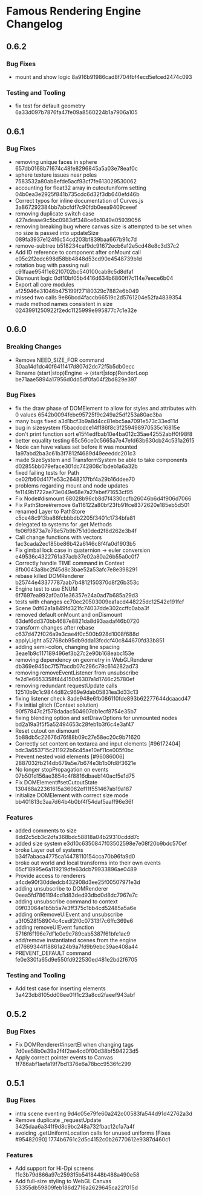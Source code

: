 # Famous Rendering Engine Changelog

## 0.6.2

### Bug Fixes

- mount and show logic 8a916b91986cad8f704fbf4ecd5efced2474c093

### Testing and Tooling

- fix test for default geometry 6a33d097b7876fa47fe09a8560224b1a7906a105


## 0.6.1

### Bug Fixes

- removing unique faces in sphere 657db0168b71674c48fe8296845a5a03e78eaf0c
- sphere texture issues near poles 7583532a80ab8efde5acf93cf7fe613029530062
- accounting for float32 array in cutoutuniform setting 04b0ea3e2925f841b735cdc6d32f3db640efd46b
- Correct typos for inline documentation of Curves.js 3a867292384bb7abcfdf7c90fdb0eea9409ceeef
- removing duplicate switch case 427adeaae9c5bc0983df348ce6b1049e05939056
- removing breaking bug where canvas size is attempted to be set when no size is passed into updateSize 089fa3937e124f6c54cd203bf839baa667b91c7d
- remove-subtree b518234caf9dc91672ecb6a12e5cd48e8c3d37c2
- Add ID reference to component after onMount call e05c2f2edc698d58bb4848d53cd90e4548739b1d
- rotation bug with passing null c91faae954f1e8210702bc540100cab9c5d8dfaf
- Dismount logic 0df10bf05b4416d634b6860ff7c114e7eece6b04
- Export all core modules af25946e31046b475199f27180329c7882e6b049
- missed two calls 9e86bcd4faccb66519c2d5761204e52fa4839354
- made method names consistent in size 0243991250922f2edc1125999e995877c7c1e32e


## 0.6.0

### Breaking Changes

- Remove NEED_SIZE_FOR command 30aa14d1dc40f6411417d807d2dc72f5b5db0ecc
- Rename (start|stop)Engine -> (start|stop)RenderLoop be71aae5894a17956d0dd5df0fa04f2bd829e397

### Bug Fixes

- fix the draw phase of DOMElement to allow for styles and attributes with 0 values 6542b0094febe95725f9c249a25df253a80ac3ba
- many bugs fixed a3d1bcf3b9a8d4cc81ebc5aa7091e573c33ed11d
- bug in sizesystem f5bacdcdce14f186f8c3f259498970535c16815e
- don't print function sort e15f4edfbab10e4ba012c35ae42552abff0f98f8
- better equality testing 65c56ce0c5665a7e47efd63b630cb24c531a2615
- Node can have values set before it was mounted 1a97abd2ba3c61b3f7812f4689d49eeeddc201c3
- made SizeSystem and TransformSystem be able to take components d02855bb079eface301dc742808c1bdeb1a6a32b
- fixed failing tests for Path ce02fb60d4171e53c2648217fbf4a29b16ddee70
- problems regarding mount and node updates fe1149b1722ae73e049e68e7a27ebef71653cf95
- Fix Node#dismount 68028b96cb8d7f4330ccfb26046b6d4f906d7066
- Fix PathStore#remove 6a116122a80bf23fb91fce8372620e185eb5d501
- renamed Layer to PathStore c5ce48c913ba86fcbbbdb2205f3401c1734bfa81
- delegated to systems for .get Methods fb06f9873a7e78e57b9b751d0ded2f8d262e3b4f
- Call change functions with vectors 1ac3cada2ec185be86b42a6146c8f4fa0d1903b5
- Fix gimbal lock case in quaternion -> euler conversion e49536c4322761a37acb37e02a80a26b55a0c0f7
- Correctly handle TIME command in Context 8fb0043a8bc2f45d8c3bae52a53afc7e8e398291
- rebase killed DOMRenderer b25744e43377787aab7b4812150370d8f26b353c
- Engine test to use ENUM 6f7697ea992af0a01e36357e24a0ad7b685a29d3
- tests with changes cc70ec20503009ea1acd448225dc12542e191fef
- Scene 0df62a1a849fd321fc74037dde302ccffc0aba3f
- removed default onMount and onDismount 63def6dd370bb4687e8821da8d93aadaf46b0720
- transform changes after rebase c637d472f026a9a3cae4f0c500b928d1008f688d
- applyLight a52768cb95db9dda13fcdcf40c844670fd33b851
- adding semi-colon, changing line spacing 3eae1b9c117189496ef3b27c2e90b168eabc153e
- removing dependency on geometry in WebGLRenderer db369e945bc7f57facdb07c296c79c614282ad73
- removing removeEventListener from unsubscribe fe2d1e6653358f444150d6307a1d1746c25780ef
- removing redundant requestUpdate calls 12510b9c1c9844d82c969e9dab05831ea3d33c13
- fixing listener check 8ade948e6fb086110fde893b62277644dcaacd47
- Fix initial glitch (Context solution) 90f57847c2f578dadac504607db1ecf8754e35b7
- fixing blending option and setDrawOptions for unmounted nodes bd2a19a3f5f5a52494653c28feb1b3f6c4e3af47
- Reset cutout on dismount 5b88db5c22676d76f88b09c27e58ec20c9b71620
- Correctly set content on textarea and input elements [#96172404] bdc3a653715c211922b6c45ae10ef11ce005f0bc
- Prevent nested void elements [#96086006] 2887032fb214db679a5e7b674e3b1b0fd8f3621e
- No longer stopPropagation on events 07b501d156ae3854c4f8816dbaeb140acf5e1d75
- Fix DOMElement#setCutoutState 130468a22361615a36062ef11f551467ab19a187
- initialize DOMElement with correct size mode bb401813c3aa7d64b4b0bf4f54daf5aaff96e36f

### Features

- added comments to size 8dd2c5cb3c2dfa368bdc58818a04b29310cddd7c
- added size system e3d10c6350847f03502598e7e08f20b9bdc570ef
- broke Layer out of systems b34f7abaca4775ca14478110154cca70b96fa9d0
- broke out world and local transforms into their own events 65cf18995e6a119219dfe63dcb79933896ae0489
- Provide access to renderers a4cde90f30ddedcb432908d3ee25f00507971e3d
- adding unsubscribe to DOMRenderer 0eea5fd7861194cd1d83ded93dbd0d8dc7967e7c
- adding unsubscribe command to context 09f03064e1b5b5a7e3ff375c1bb4cd52485a5a6e
- adding onRemoveUIEvent and unsubscribe a3f0528158904c4cedf2f0c07313f7c6ffc369e6
- adding removeUIEvent function 5716f6f196e7df1e0e9c789cab5387f61bfe1ac9
- add/remove instantiated scenes from the engine e17669344f18861a24b9a7fd9b9ebc39ae408a44
- PREVENT_DEFAULT command fe0e330fa65d9e550fd922530ed481e2bd2f6705

### Testing and Tooling

- Add test case for inserting elements 3a423db8105dd08ee01f1c23a8cd2faeef943abf


## 0.5.2

### Bug Fixes

- Fix DOMRenderer#insertEl when changing tags 7d0ee58b0e39a2f4f2ae4cd0f00d38bf594223d5
- Apply correct pointer events to Canvas 1f786abf1aefa19f7bd1376e6a78bcc9536fc299


## 0.5.1

### Bug Fixes

- intra scene eventing 9d4c05e79fe60a242c00583fa544d91d42762a3d
- Remove duplicate _requestUpdate 3425daa6a341f9d8c9bc248a732fbac12c1a7a4f
- avoiding .getUniformLocation calls for unused uniforms [Fixes #95482090] 1774b6761c2d5c4152c0b26770612e9387d460c1

### Features

- Add support for Hi-Dpi screens f1c3b79d866a97c259315b5418448b488a490e58
- Add full-size styling to WebGL Canvas 53355db59809feb186d2716a2629645ca22f015d


